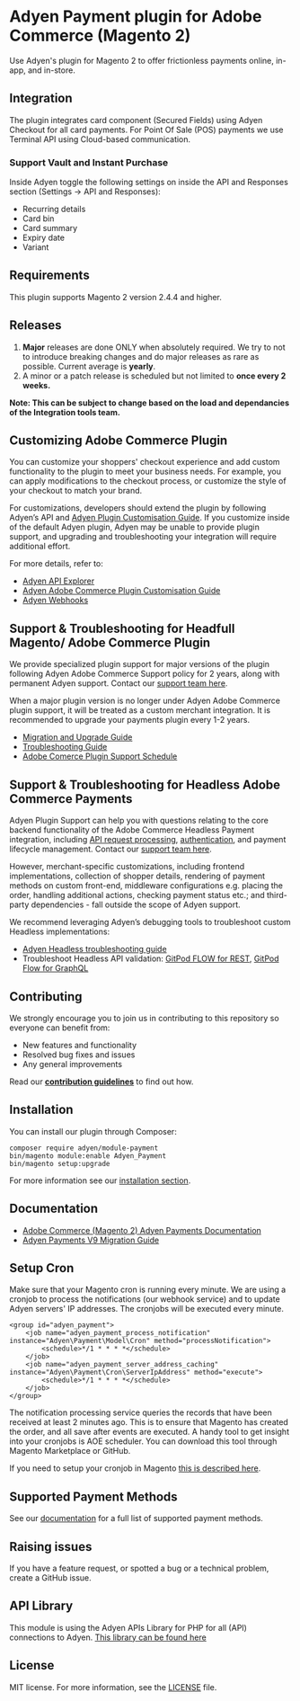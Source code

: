 # Adyen Payment plugin for Adobe Commerce (Magento 2)
Use Adyen's plugin for Magento 2 to offer frictionless payments online, in-app, and in-store.

## Integration
The plugin integrates card component (Secured Fields) using Adyen Checkout for all card payments. For Point Of Sale (POS) payments we use Terminal API using Cloud-based communication.

### Support Vault and Instant Purchase ###
Inside Adyen toggle the following settings on inside the API and Responses section (Settings -> API and Responses):
* Recurring details
* Card bin
* Card summary
* Expiry date
* Variant

## Requirements
This plugin supports Magento 2 version 2.4.4 and higher.

## Releases

1. **Major** releases are done ONLY when absolutely required. We try to not to introduce breaking changes and do major releases as rare as possible. Current average is **yearly**.
2. A minor or a patch release is scheduled but not limited to **once every 2 weeks.**

**Note: This can be subject to change based on the load and dependancies of the Integration tools team.**

## Customizing Adobe Commerce Plugin
You can customize your shoppers' checkout experience and add custom functionality to the plugin to meet your business needs. For example, you can apply modifications to the checkout process, or customize the style of your checkout to match your brand. 

For customizations, developers should extend the plugin by following Adyen’s API and [Adyen Plugin Customisation Guide](https://docs.adyen.com/plugins/adobe-commerce/customize/). If you customize inside of the default Adyen plugin, Adyen may be unable to provide plugin support, and upgrading and troubleshooting your integration will require additional effort.

For more details, refer to:
* [Adyen API Explorer](https://docs.adyen.com/api-explorer/Checkout/latest/overview)
* [Adyen Adobe Commerce Plugin Customisation Guide](https://docs.adyen.com/plugins/adobe-commerce/customize/)
* [Adyen Webhooks](https://docs.adyen.com/api-explorer/Webhooks/1/overview)

## Support & Troubleshooting for Headfull Magento/ Adobe Commerce Plugin

We provide specialized plugin support for major versions of the plugin following Adyen Adobe Commerce Support policy for 2 years, along with permanent Adyen support. Contact our [support team here](https://support.adyen.com/hc/en-us/requests/new?ticket_form_id=360000705420).

When a major plugin version is no longer under Adyen Adobe Commerce plugin support, it will be treated as a custom merchant integration. It is recommended to upgrade your payments plugin every 1-2 years.

* [Migration and Upgrade Guide](https://docs.adyen.com/plugins/adobe-commerce/upgrade/)
* [Troubleshooting Guide](https://docs.adyen.com/plugins/adobe-commerce/troubleshooting/)
* [Adobe Comerce Plugin Support Schedule](https://docs.adyen.com/plugins/adobe-commerce/#support-levels) 

## Support & Troubleshooting for Headless Adobe Commerce Payments
Adyen Plugin Support can help you with questions relating to the core backend functionality of the Adobe Commerce Headless Payment integration, including [API request processing](https://docs.adyen.com/plugins/adobe-commerce/headless-integration/#checkout-flow), [authentication](https://docs.adyen.com/plugins/adobe-commerce/headless-integration/#requirements), and payment lifecycle management. Contact our [support team here](https://support.adyen.com/hc/en-us/requests/new?ticket_form_id=360000705420).

However, merchant-specific customizations, including frontend implementations, collection of shopper details, rendering of payment methods on custom front-end, middleware configurations e.g. placing the order, handling additional actions, checking payment status etc.; and third-party dependencies - fall outside the scope of Adyen support. 

We recommend leveraging Adyen’s debugging tools to troubleshoot custom Headless implementations:
* [Adyen Headless troubleshooting guide](https://docs.adyen.com/plugins/adobe-commerce/headless-integration/#troubleshooting)
* Troubleshoot Headless API validation: [GitPod FLOW for REST](https://www.postman.com/adyendev/adyen-flows/flow/669e40799441740032f40154), [GitPod Flow for GraphQL](https://www.postman.com/adyendev/adyen-flows/flow/66b665d5cafbb0003264bef9)
 
## Contributing
We strongly encourage you to join us in contributing to this repository so everyone can benefit from:
* New features and functionality
* Resolved bug fixes and issues
* Any general improvements

Read our [**contribution guidelines**](CONTRIBUTING.md) to find out how.


## Installation
You can install our plugin through Composer:
```
composer require adyen/module-payment
bin/magento module:enable Adyen_Payment
bin/magento setup:upgrade
```
For more information see our [installation section](https://docs.adyen.com/developers/plugins/magento-2/set-up-the-plugin-in-magento?redirect#step1installtheplugin).

## Documentation
- [Adobe Commerce (Magento 2) Adyen Payments Documentation](https://docs.adyen.com/plugins/adobe-commerce)
- [Adyen Payments V9 Migration Guide](https://docs.adyen.com/plugins/adobe-commerce/migrate-to-a-new-version)

## Setup Cron
Make sure that your Magento cron is running every minute. We are using a cronjob to process the notifications (our webhook service) and to update Adyen servers' IP addresses. The cronjobs will be executed every minute.

```
<group id="adyen_payment">
    <job name="adyen_payment_process_notification" instance="Adyen\Payment\Model\Cron" method="processNotification">
        <schedule>*/1 * * * *</schedule>
    </job>
    <job name="adyen_payment_server_address_caching" instance="Adyen\Payment\Cron\ServerIpAddress" method="execute">
        <schedule>*/1 * * * *</schedule>
    </job>
</group>
```

The notification processing service queries the records that have been received at least 2 minutes ago. This is to ensure that Magento has created the order, and all save after events are executed. A handy tool to get insight into your cronjobs is AOE scheduler. You can download this tool through Magento Marketplace or GitHub.

If you need to setup your cronjob in Magento <a href="http://devdocs.magento.com/guides/v2.0/config-guide/cli/config-cli-subcommands-cron.html" target="_blank">this is described here</a>.

## Supported Payment Methods

See our [documentation](https://docs.adyen.com/plugins/adobe-commerce/supported-payment-methods/) for a full list of supported payment methods.

## Raising issues
If you have a feature request, or spotted a bug or a technical problem, create a GitHub issue. 

## API Library
This module is using the Adyen APIs Library for PHP for all (API) connections to Adyen.
<a href="https://github.com/Adyen/adyen-php-api-library" target="_blank">This library can be found here</a>

## License
MIT license. For more information, see the [LICENSE](LICENSE.txt) file.
